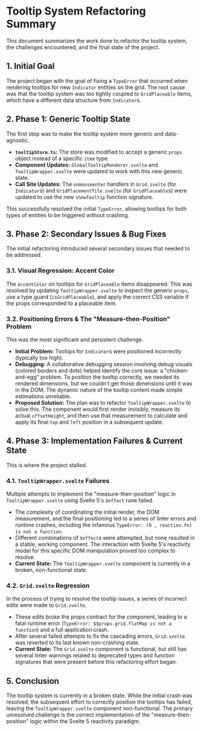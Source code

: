 # Tooltip System Refactoring Summary

This document summarizes the work done to refactor the tooltip system, the challenges encountered, and the final state of the project.

## 1. Initial Goal

The project began with the goal of fixing a `TypeError` that occurred when rendering tooltips for new `Indicator` entities on the grid. The root cause was that the tooltip system was too tightly coupled to `GridPlaceable` items, which have a different data structure from `Indicator`s.

## 2. Phase 1: Generic Tooltip State

The first step was to make the tooltip system more generic and data-agnostic.

-   **`tooltipStore.ts`:** The store was modified to accept a generic `props` object instead of a specific `item` type.
-   **Component Updates:** `GlobalTooltipRenderer.svelte` and `TooltipWrapper.svelte` were updated to work with this new generic state.
-   **Call Site Updates:** The `onmouseenter` handlers in `Grid.svelte` (for `Indicator`s) and `GridPlacementTile.svelte` (for `GridPlaceable`s) were updated to use the new `showTooltip` function signature.

This successfully resolved the initial `TypeError`, allowing tooltips for both types of entities to be triggered without crashing.

## 3. Phase 2: Secondary Issues & Bug Fixes

The initial refactoring introduced several secondary issues that needed to be addressed.

### 3.1. Visual Regression: Accent Color

The `accentColor` on tooltips for `GridPlaceable` items disappeared. This was resolved by updating `TooltipWrapper.svelte` to inspect the generic `props`, use a type guard (`isGridPlaceable`), and apply the correct CSS variable if the props corresponded to a placeable item.

### 3.2. Positioning Errors & The "Measure-then-Position" Problem

This was the most significant and persistent challenge.

-   **Initial Problem:** Tooltips for `Indicator`s were positioned incorrectly (typically too high).
-   **Debugging:** A collaborative debugging session involving debug visuals (colored borders and dots) helped identify the core issue: a "chicken-and-egg" problem. To position the tooltip correctly, we needed its rendered dimensions, but we couldn't get those dimensions until it was in the DOM. The dynamic nature of the tooltip content made simple estimations unreliable.
-   **Proposed Solution:** The plan was to refactor `TooltipWrapper.svelte` to solve this. The component would first render invisibly, measure its actual `offsetHeight`, and then use that measurement to calculate and apply its final `top` and `left` position in a subsequent update.

## 4. Phase 3: Implementation Failures & Current State

This is where the project stalled.

### 4.1. `TooltipWrapper.svelte` Failures

Multiple attempts to implement the "measure-then-position" logic in `TooltipWrapper.svelte` using Svelte 5's `$effect` rune failed.
-   The complexity of coordinating the initial render, the DOM measurement, and the final positioning led to a series of linter errors and runtime crashes, including the infamous `TypeError: (0 , reaction.fn) is not a function`.
-   Different combinations of `$effect`s were attempted, but none resulted in a stable, working component. The interaction with Svelte 5's reactivity model for this specific DOM manipulation proved too complex to resolve.
-   **Current State:** The `TooltipWrapper.svelte` component is currently in a broken, non-functional state.

### 4.2. `Grid.svelte` Regression

In the process of trying to resolve the tooltip issues, a series of incorrect edits were made to `Grid.svelte`.
-   These edits broke the props contract for the component, leading to a fatal runtime error (`TypeError: $$props.grid.flatMap is not a function`) and a full application crash.
-   After several failed attempts to fix the cascading errors, `Grid.svelte` was reverted to its last known non-crashing state.
-   **Current State:** The `Grid.svelte` component is functional, but still has several linter warnings related to deprecated types and function signatures that were present before this refactoring effort began.

## 5. Conclusion

The tooltip system is currently in a broken state. While the initial crash was resolved, the subsequent effort to correctly position the tooltips has failed, leaving the `TooltipWrapper.svelte` component non-functional. The primary unresolved challenge is the correct implementation of the "measure-then-position" logic within the Svelte 5 reactivity paradigm. 